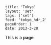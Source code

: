 ```
title: 'Tokyo'
layout: 'set'
tags: ['set']
feed: 'tokyo_hdr_2'
pageOrder: 1
date: 2013-3-20
```

This is a **page**